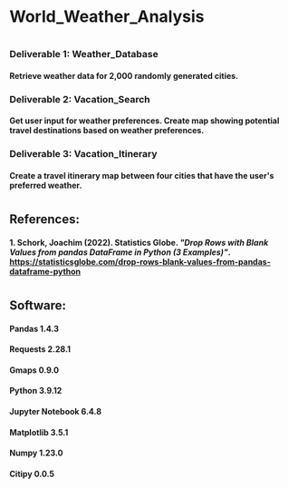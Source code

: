 # World_Weather_Analysis
#

### Deliverable 1: Weather_Database
#### Retrieve weather data for 2,000 randomly generated cities.

### Deliverable 2: Vacation_Search
#### Get user input for weather preferences. Create map showing potential travel destinations based on weather preferences.

### Deliverable 3: Vacation_Itinerary
#### Create a travel itinerary map between four cities that have the user's preferred  weather.

#

## References:

#### 1. Schork, Joachim (2022). Statistics Globe. *"Drop Rows with Blank Values from pandas DataFrame in Python (3 Examples)"*. https://statisticsglobe.com/drop-rows-blank-values-from-pandas-dataframe-python

#

## Software:
#### Pandas 1.4.3
#### Requests 2.28.1
#### Gmaps 0.9.0
#### Python 3.9.12
#### Jupyter Notebook 6.4.8
#### Matplotlib 3.5.1
#### Numpy 1.23.0
#### Citipy 0.0.5
